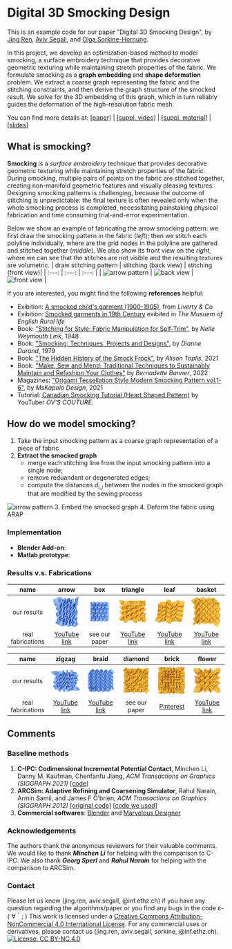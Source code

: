 # Digital 3D Smocking Design
This is an example code for our paper "Digital 3D Smocking Design", by [Jing Ren](https://ren-jing.com/), [Aviv Segall](https://igl.ethz.ch/people/), and [Olga Sorkine-Hornung](https://igl.ethz.ch/people/sorkine).

In this project, we develop an optimization-based method to model smocking, a surface embroidery technique that provides decorative geometric texturing while maintaining stretch properties of the fabric. We formulate smocking as a **graph embedding** and **shape deformation** problem. We extract a coarse graph representing the fabric and the stitching constraints, and then derive the graph structure of the smocked result. We solve for the 3D embedding of this graph, which in turn reliably guides the deformation of the high-resolution fabric mesh.

You can find more details at: [[paper]]() | [[suppl. video]]() |  [[suppl. material]]() | [[slides]]() 

## What is smocking?
**Smocking** is a *surface embroidery* technique that provides decorative geometric texturing while maintaining stretch properties of the fabric. During smocking, multiple pairs of points on the fabric are stitched together, creating non-manifold geometric features and visually pleasing textures. Designing smocking patterns is challenging, because the outcome of stitching is unpredictable: the final texture is often revealed only when the whole smocking process is completed, necessitating painstaking physical fabrication and time consuming trial-and-error experimentation. 


Below we show an example of fabricating the arrow smocking pattern: we first draw the smocking pattern in the fabric (*left*); then we stitch each polyline individually, where are the grid nodes in the polyline are gathered and stitched together (*middle*). We also show its front view on the *right*, where we can see that the stitches are not visible and the resulting textures are volumetric.
| draw stitching pattern | stitching (back view) | stitching (front view)|
| :---: | :---: | :---: |
| <img src="./figs/arrow_pattern.gif" alt="arrow pattern" width="200" loop="true"/> |  <img src="./figs/bright_back.gif" alt="back view"  width="200" loop="true" />  |  <img src="./figs/bright_front.gif" alt="front view"  width="200" loop="true" />   |



If you are interested, you might find the following **references** helpful:
- Exibition: [A smocked child's garment (1900-1905)](https://www.metmuseum.org/art/collection/search/157326), from *Liverty & Co*
- Exibition: [Smocked garments in 19th Century](https://www.reading.ac.uk/merl/the_collections/the_museum/smocks.html) exibited in *The Musuem of English Rural life*
- Book: ["Stitching for Style: Fabric Manipulation for Self-Trim"](https://www.amazon.com/Stitching-style-Fabric-manipulation-self/dp/B0007E68JQ/ref=sr_1_3?qid=1671114643&refinements=p_27%3ANelle+Weymouth+Link&s=books&sr=1-3&text=Nelle+Weymouth+Link), by *Nelle Weymouth Link*, 1948
- Book: ["Smocking: Techniques, Projects and Designs"](https://www.amazon.com/Smocking-Technique-Projects-Designs-Needlework/dp/0486237885/ref=sr_1_1?crid=1TPKQEUQOJBYN&keywords=Smocking%3A+Techniques%2C+Projects+and+Designs&qid=1671115788&s=books&sprefix=smocking+techniques%2C+projects+and+designs%2Cstripbooks-intl-ship%2C138&sr=1-1), by *Dianne Durand*, 1979
- Book: ["The Hidden History of the Smock Frock"](https://www.amazon.com/Hidden-History-Smock-Frock-Interconnections-ebook/dp/B08XB61HM6/ref=sr_1_1?crid=1DMV4JVOB5CAI&keywords=The+Hidden+History+of+the+Smock+Frock&qid=1671115836&s=books&sprefix=the+hidden+history+of+the+smock+frock%2Cstripbooks-intl-ship%2C149&sr=1-1), by *Alison Toplis*, 2021
- Book: ["Make, Sew and Mend: Traditional Techniques to Sustainably Maintain and Refashion Your Clothes"](https://www.amazon.com/Make-Sew-Mend-Traditional-Sustainably-ebook/dp/B0927CXBZ7/ref=d_pd_sbs_sccl_1_4/140-8254660-3543427?pd_rd_w=z2qXc&content-id=amzn1.sym.3676f086-9496-4fd7-8490-77cf7f43f846&pf_rd_p=3676f086-9496-4fd7-8490-77cf7f43f846&pf_rd_r=W07K2BNSVXZF3EYYSP3J&pd_rd_wg=ltHTt&pd_rd_r=56f1a4c9-e627-4502-a493-a9f3e6a1090b&pd_rd_i=B0927CXBZ7&psc=1&asin=B0927CXBZ7&revisionId=d484b606&format=1&depth=1) by *Bernadette Banner*, 2022
- Magazines: ["Origami Tessellation Style Modern Smocking Pattern vol.1-6"](https://www.amazon.com/Origami-tessellation-modern-smocking-pattern/dp/B09PK4DHQR/ref=sr_1_2?crid=23GWCMNYDI3Y0&keywords=modern+smocking+pattern&qid=1671115873&s=books&sprefix=modern+smocking+pattern%2Cstripbooks-intl-ship%2C142&sr=1-2), by *MsKapolo Design*, 2021
- Tutorial: [Canadian Smocking Tutorial (Heart Shaped Pattern)](https://www.youtube.com/watch?v=WCcrPTtcH-s) by YouTuber *OV'S COUTURE*.

## How do we model smocking?
1. Take the input smocking pattern as a coarse graph representation of a piece of fabric
2. **Extract the smocked graph**
   - merge each stitching line from the input smocking pattern into a single node;
   - remove reduandant or degenerated edges;
   - compute the distances $d_{i,j}$ between the nodes in the smocked graph that are modified by the sewing process
<img src="./figs/arrow_smocked_graph.gif" alt="arrow pattern" width="400" loop="true"/>
3. Embed the smocked graph 
4. Deform the fabric using ARAP


### Implementation
- **Blender Add-on**:
- **Matlab prototype**:

### Results v.s. Fabrications
| name  | arrow |  box  | triangle | leaf | basket |
| :---: | :---: | :---: | :---: | :---:| :---:  |
| our results | <img src="./figs/res/arrow.png"  width="200" />| <img src="./figs/res/box.png"  width="200" />| <img src="./figs/res/triangle.png"  width="200" />|  <img src="./figs/res/leaf.png"  width="200" />|  <img src="./figs/res/basket.png"  width="200" />| 
| real fabrications  |  [YouTube link](https://www.youtube.com/watch?v=W7dUpMPPVfQ)  | see our paper  | [YouTube link](https://www.youtube.com/watch?v=arIAkrwxxmI) | [YouTube link](https://www.youtube.com/watch?v=xhgMBxavd0s)  | [YouTube link](https://www.youtube.com/watch?v=6jOuF65d3zw) |


| name  |zigzag | braid | diamond | brick | flower |
| :---: | :---: | :---: | :---: | :---:| :---:  |
| our results | <img src="./figs/res/zigzag.png"  width="200" />|  <img src="./figs/res/braid.png"  width="200" />|  <img src="./figs/res/diamond.png"  width="200" />|  <img src="./figs/res/brick.png"  width="200" />|  <img src="./figs/res/flower.png"  width="200" />|
| real fabrications  | [YouTube link](https://www.youtube.com/watch?v=hQ0XvybPnYI)  | [YouTube link](https://www.youtube.com/watch?v=Ju8Q48D10V4) | see our paper | [Pinterest](https://www.pinterest.ch/pin/56506170339464885/) | [YouTube link](https://www.youtube.com/watch?v=cVM75PL3RLQ) |


## Comments
### Baseline methods
1. **C-IPC: Codimensional Incremental Potential Contact**, Minchen Li, Danny M. Kaufman, Chenfanfu Jiang, *ACM Transactions on Graphics (SIGGRAPH 2021)* [ [code] ](https://github.com/ipc-sim/Codim-IPC)
2. **ARCSim: Adaptive Refining and Coarsening Simulator**, Rahul Narain, Armin Samii, and James F O’brien, *ACM Transactions on Graphics (SIGGRAPH 2012)*  [[original code]](http://graphics.berkeley.edu/resources/ARCSim/) [[code we used]](https://git.ista.ac.at/gsperl/ARCSim-HYLC)
3. **Commercial softwares**: [Blender](https://www.blender.org/) and [Marvelous Designer](https://marvelousdesigner.com/)

### Acknowledgements
The authors thank the anonymous reviewers for their valuable comments. 
We would like to thank ***Minchen Li*** for helping with the comparison to C-IPC. We also thank ***Georg Sperl*** and ***Rahul Narain*** for helping with the comparison to ARCSim.

### Contact
Please let us know (jing.ren, aviv.segall, @inf.ethz.ch) if you have any question regarding the algorithms/paper or you find any bugs in the code ε-(´∀｀; )
This work is licensed under a [Creative Commons Attribution-NonCommercial 4.0 International License](http://creativecommons.org/licenses/by-nc/4.0/). For any commercial uses or derivatives, please contact us (jing.ren, aviv.segall, sorkine, @inf.ethz.ch). [![License: CC BY-NC 4.0](https://img.shields.io/badge/License-CC%20BY--NC%204.0-lightgrey.svg)](https://creativecommons.org/licenses/by-nc/4.0/)


